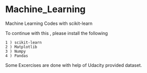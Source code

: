 # Machine_Learning
Machine Learning Codes with scikit-learn

To continue with this , please install the following

    1 ) scikit-learn
    2 ) Matplotlib
    3 ) Numpy
    4 ) Pandas

Some Excercises are done with help of Udacity provided dataset.
